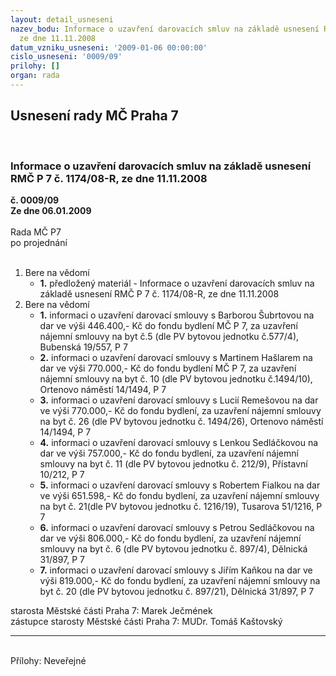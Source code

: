 ```yaml
---
layout: detail_usneseni
nazev_bodu: Informace o uzavření darovacích smluv na základě usnesení RMČ P 7 č. 1174/08-R,
  ze dne 11.11.2008
datum_vzniku_usneseni: '2009-01-06 00:00:00'
cislo_usneseni: '0009/09'
prilohy: []
organ: rada
---
```

<div id="ucUsn_pList" class="usn">
	<span><h2>Usnesení rady MČ Praha 7 </h2>
<br></span><div class="standBody">
<span><h3>Informace o uzavření darovacích smluv na základě usnesení RMČ P 7 č. 1174/08-R, ze dne 11.11.2008</h3></span><div class="center">
		<strong>č. 0009/09</strong><br>
	</div>
<div class="center">
		<strong>Ze dne 06.01.2009</strong><br><br>
	</div>Rada MČ P7<br> po projednání<br><br><ol>
<li>Bere na vědomí<ul><li>
<strong>1.</strong> předložený materiál - Informace o uzavření darovacích smluv na základě usnesení RMČ P 7 č. 1174/08-R, ze dne 11.11.2008</li></ul>
</li>
<li>Bere na vědomí<ul>
<li>
<strong>1.</strong> informaci o uzavření darovací smlouvy s Barborou Šubrtovou na dar ve výši 446.400,- Kč do fondu bydlení MČ P 7, za uzavření nájemní smlouvy na byt č.5 (dle PV bytovou jednotku č.577/4), Bubenská 19/557, P 7</li>
<li>
<strong>2.</strong> informaci o uzavření darovací smlouvy s Martinem Hašlarem na dar ve výši 770.000,- Kč do fondu bydlení MČ P 7, za uzavření nájemní smlouvy na byt č. 10 (dle PV bytovou jednotku č.1494/10), Ortenovo náměstí 14/1494, P 7</li>
<li>
<strong>3.</strong> informaci o uzavření darovací smlouvy s Lucií Remešovou na dar ve výši 770.000,- Kč do fondu bydlení, za uzavření nájemní smlouvy na byt č. 26 (dle PV bytovou jednotku č. 1494/26), Ortenovo náměstí 14/1494, P 7</li>
<li>
<strong>4.</strong> informaci o uzavření darovací smlouvy s Lenkou Sedláčkovou na dar ve výši 757.000,- Kč do fondu bydlení, za uzavření nájemní smlouvy na byt č. 11 (dle PV bytovou jednotku č. 212/9), Přístavní 10/212, P 7</li>
<li>
<strong>5.</strong> informaci o uzavření darovací smlouvy s Robertem Fialkou na dar ve výši 651.598,- Kč do fondu bydlení, za uzavření nájemní smlouvy na byt č. 21(dle PV bytovou jednotku č. 1216/19), Tusarova 51/1216, P 7</li>
<li>
<strong>6.</strong> informaci o uzavření darovací smlouvy s Petrou Sedláčkovou na dar ve výši 806.000,- Kč do fondu bydlení, za uzavření nájemní smlouvy na byt č. 6 (dle PV bytovou jednotku č. 897/4), Dělnická 31/897, P 7</li>
<li>
<strong>7.</strong> informaci o uzavření darovací smlouvy s Jiřím Kaňkou na dar ve výši      819.000,- Kč do fondu bydlení, za uzavření nájemní smlouvy na byt č. 20 (dle PV bytovou jednotku č. 897/21), Dělnická 31/897, P 7</li>
</ul>
</li>
</ol>starosta Městské části Praha 7: Marek Ječmének<br>zástupce starosty Městské části Praha 7: MUDr. Tomáš Kaštovský <hr>
<br>Přílohy: Neveřejné</div>
</div>